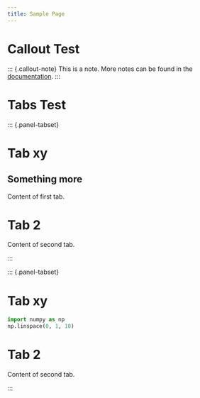 ```yaml
---
title: Sample Page
---
```


# Callout Test

::: {.callout-note}
This is a note. More notes can be found in the [documentation](https://quarto.org/docs/).
:::

# Tabs Test

::: {.panel-tabset}

# Tab xy

## Something more
Content of first tab.

# Tab 2
Content of second tab.

:::

::: {.panel-tabset}

# Tab xy

```python
import numpy as np
np.linspace(0, 1, 10)
```

# Tab 2
Content of second tab.

:::

